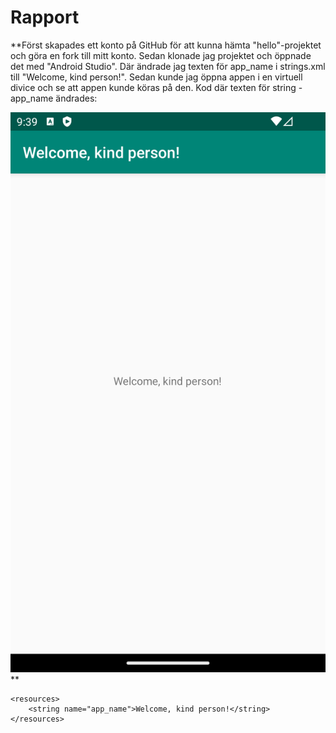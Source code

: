 
# Rapport

**Först skapades ett konto på GitHub för att kunna hämta "hello"-projektet och göra en fork till mitt konto.
Sedan klonade jag projektet och öppnade det med "Android Studio". Där ändrade jag texten för app_name i strings.xml 
till "Welcome, kind person!". Sedan kunde jag öppna appen i en virtuell divice och se att appen kunde köras på den.
Kod där texten för string - app_name ändrades:


![img.png](img.png)
**


```
<resources>
    <string name="app_name">Welcome, kind person!</string>
</resources>
```
